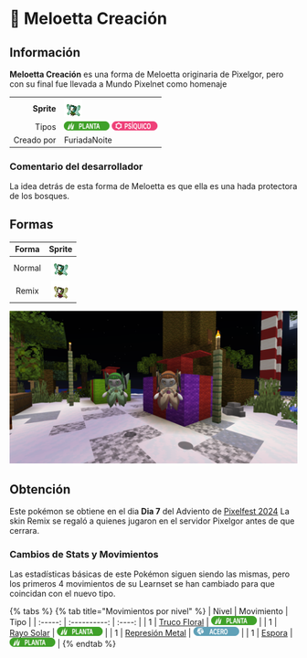# 🔖 Meloetta Creación

## Información

**Meloetta Creación** es una forma de Meloetta originaria de Pixelgor, pero con su final fue llevada a Mundo Pixelnet como homenaje

|||
| ------------------------------: | -------------------------------------------------------------------------------------------------------------------------------------- |
|                      **Sprite** | ![Sprite de Meloetta Creación](../../images/pokemon/pixelfest/meloetta_planta_sprite.png)                                           |
|                           Tipos | ![Tipo planta](../../images/pokemon/tipos/tipo_planta.png) ![Tipo psiquico](../../images/pokemon/tipos/tipo_psiquico.png)        |
|                      Creado por | FuriadaNoite                                                                                                          |


### Comentario del desarrollador
La idea detrás de esta forma de Meloetta es que ella es una hada protectora de los bosques.

## Formas

|  Forma |                                            Sprite                                           |
| :----: | :-----------------------------------------------------------------------------------------: |
| Normal |        ![Sprite de Meloetta Creación](../../images/pokemon/pixelfest/meloetta_planta_sprite.png)        |
| Remix |  ![Sprite de Meloetta Creación Remix](../../images/pokemon/pixelfest/meloetta_remix_sprite.png)  |

![Vistazo en el juego a Meloetta Creación](../../images/pokemon/pixelfest/meloetta-preview.png)

## Obtención

Este pokémon se obtiene en el dia **Dia 7** del Adviento de [Pixelfest 2024](./)
La skin Remix se regaló a quienes jugaron en el servidor Pixelgor antes de que cerrara.

### Cambios de Stats y Movimientos

Las estadísticas básicas de este Pokémon siguen siendo las mismas, pero los primeros 4 movimientos de su Learnset se han cambiado para que coincidan con el nuevo tipo.

{% tabs %}
{% tab title="Movimientos por nivel" %}
| Nivel | Movimiento | Tipo |
| :-----: | :----------: | :----: |
| 1 | [Truco Floral](https://www.wikidex.net/wiki/Truco_Floral) | ![tipo planta](../../images/pokemon/tipos/tipo_planta.png) |
| 1 | [Rayo Solar](https://www.wikidex.net/wiki/Rayo_Solar) | ![tipo planta](../../images/pokemon/tipos/tipo_planta.png) |
| 1 | [Represión Metal](https://www.wikidex.net/wiki/Represión_Metal) | ![tipo acero](../../images/pokemon/tipos/tipo_acero.png) |
| 1 | [Espora](https://www.wikidex.net/wiki/Espora) | ![tipo planta](../../images/pokemon/tipos/tipo_planta.png) |
{% endtab %}
